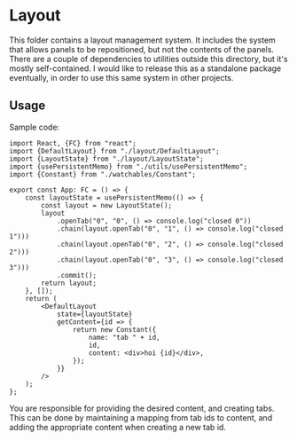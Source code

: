 # Layout

This folder contains a layout management system. It includes the system that allows panels to be repositioned, but not the contents of the panels.
There are a couple of dependencies to utilities outside this directory, but it's mostly self-contained. I would like to release this as a standalone package eventually, in order to use this same system in other projects.

## Usage

Sample code:

```tsx
import React, {FC} from "react";
import {DefaultLayout} from "./layout/DefaultLayout";
import {LayoutState} from "./layout/LayoutState";
import {usePersistentMemo} from "./utils/usePersistentMemo";
import {Constant} from "./watchables/Constant";

export const App: FC = () => {
    const layoutState = usePersistentMemo(() => {
        const layout = new LayoutState();
        layout
            .openTab("0", "0", () => console.log("closed 0"))
            .chain(layout.openTab("0", "1", () => console.log("closed 1")))
            .chain(layout.openTab("0", "2", () => console.log("closed 2")))
            .chain(layout.openTab("0", "3", () => console.log("closed 3")))
            .commit();
        return layout;
    }, []);
    return (
        <DefaultLayout
            state={layoutState}
            getContent={id => {
                return new Constant({
                    name: "tab " + id,
                    id,
                    content: <div>hoi {id}</div>,
                });
            }}
        />
    );
};
```

You are responsible for providing the desired content, and creating tabs.
This can be done by maintaining a mapping from tab ids to content, and adding the appropriate content when creating a new tab id.
